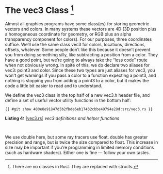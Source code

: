 # The vec3 Class [^3a]

[^3a]: There are no classes in Rust. They are replaced with structs.

Almost all graphics programs have some class(es) for storing geometric vectors and colors. In many systems these vectors are 4D (3D position plus a homogeneous coordinate for geometry, or RGB plus an alpha transparency component for colors). For our purposes, three coordinates suffice. We’ll use the same class vec3 for colors, locations, directions, offsets, whatever. Some people don’t like this because it doesn’t prevent you from doing something silly, like subtracting a position from a color. They have a good point, but we’re going to always take the “less code” route when not obviously wrong. In spite of this, we do declare two aliases for vec3: point3 and color. Since these two types are just aliases for vec3, you won't get warnings if you pass a color to a function expecting a point3, and nothing is stopping you from adding a point3 to a color, but it makes the code a little bit easier to read and to understand.

We define the vec3 class in the top half of a new vec3.h header file, and define a set of useful vector utility functions in the bottom half:

```rust,norun,noplayground
{{ #git show 400e8e91847d5b2fbde6eb17432cbbe49794e28d:src/vec3.rs }}
```

**Listing 4:** [[vec3.rs](https://github.com/goldnor/code/blob/400e8e91847d5b2fbde6eb17432cbbe49794e28d/src/vec3.rs)] *vec3 definitions and helper functions*

<br>

We use double here, but some ray tracers use float. double has greater precision and range, but is twice the size compared to float. This increase in size may be important if you're programming in limited memory conditions (such as hardware shaders). Either one is fine — follow your own tastes.

